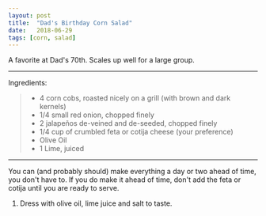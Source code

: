 ```yaml
---
layout: post
title:  "Dad's Birthday Corn Salad"
date:   2018-06-29
tags: [corn, salad]
---
```


A favorite at Dad's 70th. Scales up well for a large group.

---

Ingredients:

> * 4 corn cobs, roasted nicely on a grill (with brown and dark kernels)
> * 1/4 small red onion, chopped finely
> * 2 jalapeños de-veined and de-seeded, chopped finely
> * 1/4 cup of crumbled feta or cotija cheese (your preference)
> * Olive Oil
> * 1 Lime, juiced

---

You can (and probably should) make everything a day or two ahead of time, you don't have to. If you do make it ahead of time, don't add the feta or cotija until you are ready to serve.

1. Dress with olive oil, lime juice and salt to taste.
